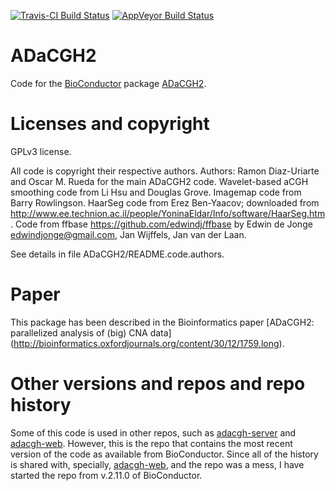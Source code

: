 [![Travis-CI Build Status](https://travis-ci.org/rdiaz02/adacgh2.svg?branch=master)](https://travis-ci.org/rdiaz02/adacgh2)
[![AppVeyor Build Status](https://ci.appveyor.com/api/projects/status/github/rdiaz02/adacgh2?branch=master&svg=true)](https://ci.appveyor.com/project/rdiaz02/adacgh2)


ADaCGH2
=======

Code for the [BioConductor](http://www.bioconductor.org) package
[ADaCGH2](http://www.bioconductor.org/packages/devel/bioc/html/ADaCGH2.html).


Licenses and copyright
======================

GPLv3 license.

All code is copyright their respective authors. Authors: Ramon
Diaz-Uriarte and Oscar M. Rueda for the main ADaCGH2 code. Wavelet-based
aCGH smoothing code from Li Hsu and Douglas Grove. Imagemap code from
Barry Rowlingson. HaarSeg code from Erez Ben-Yaacov; downloaded from
<http://www.ee.technion.ac.il/people/YoninaEldar/Info/software/HaarSeg.htm>. Code from ffbase <https://github.com/edwindj/ffbase> by Edwin de Jonge <edwindjonge@gmail.com>, Jan Wijffels, Jan van der Laan.

See details in file ADaCGH2/README.code.authors.


Paper
=====

This package has been described in the Bioinformatics paper
[ADaCGH2: parallelized analysis of (big) CNA data]
(http://bioinformatics.oxfordjournals.org/content/30/12/1759.long). 


Other versions and repos and repo history
=========================================

Some of this code is used in other repos, such as
[adacgh-server](https://github.com/rdiaz02/adacgh-server) and
[adacgh-web](https://github.com/rdiaz02/adacgh-web). However, this is the
repo that contains the most recent version of the code as available from
BioConductor. Since all of the history is shared with, specially,
[adacgh-web](https://github.com/rdiaz02/adacgh-web), and the repo was a
mess, I have started the repo from v.2.11.0 of BioConductor.

